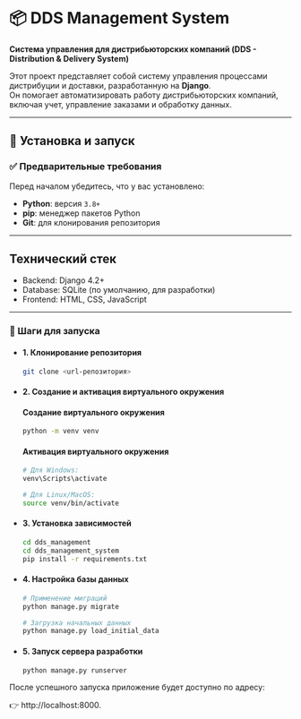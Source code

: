 # 📦 DDS Management System  
**Система управления для дистрибьюторских компаний (DDS - Distribution & Delivery System)**  

Этот проект представляет собой систему управления процессами дистрибуции и доставки, разработанную на **Django**.  
Он помогает автоматизировать работу дистрибьюторских компаний, включая учет, управление заказами и обработку данных.  

---

## 🚀 Установка и запуск  

### ✅ Предварительные требования  
Перед началом убедитесь, что у вас установлено:  
- **Python**: версия `3.8+`  
- **pip**: менеджер пакетов Python  
- **Git**: для клонирования репозитория 
---

## Технический стек
- Backend: Django 4.2+
- Database: SQLite (по умолчанию, для разработки)
- Frontend: HTML, CSS, JavaScript
---

### 🔽 Шаги для запуска  

- #### 1. Клонирование репозитория  
    ```bash
    git clone <url-репозитория>
    ```
- #### 2. Создание и активация виртуального окружения
    ####  Создание виртуального окружения
    ```bash
    python -m venv venv
    ```
    #### Активация виртуального окружения
    ```bash
    # Для Windows:
    venv\Scripts\activate
    ```
    ```bash
    # Для Linux/MacOS:
    source venv/bin/activate
    ```
- #### 3. Установка зависимостей
    ```bash
    cd dds_management
    cd dds_management_system
    pip install -r requirements.txt
    ```
- #### 4. Настройка базы данных
    ```bash
    # Применение миграций
    python manage.py migrate

    # Загрузка начальных данных
    python manage.py load_initial_data
    ```
- #### 5. Запуск сервера разработки
    ```bash
    python manage.py runserver
    ```
После успешного запуска приложение будет доступно по адресу:

👉 http://localhost:8000.


